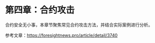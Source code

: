 # 第四章：合约攻击

合约安全无小事，本章节聚焦常见合约攻击方法，并结合实际案例进行分析。

参考文章：https://foresightnews.pro/article/detail/3740

